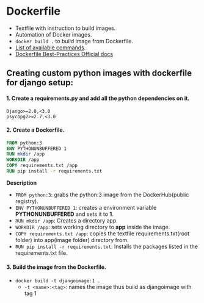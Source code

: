 # Dockerfile 
- Textfile with instruction to build images.
- Automation of Docker images.
- ``docker build .`` to build image from Dockerfile.
- [List of available commands](https://kapeli.com/cheat_sheets/Dockerfile.docset/Contents/Resources/Documents/index). 
- [Dockerfile Best-Practices Official docs](https://docs.docker.com/develop/develop-images/dockerfile_best-practices/#add-or-copy)


## Creating  custom python images with dockerfile for django setup:

#### 1. Create a requirements.py and add all the python dependencies on it.
```text
Django>=2.0,<3.0
psycopg2>=2.7,<3.0
```
#### 2. Create a Dockerfile.
```Dockerfile
FROM python:3
ENV PYTHONUNBUFFERED 1
RUN mkdir /app
WORKDIR /app
COPY requirements.txt /app
RUN pip install -r requirements.txt
```
**Description**
- ``FROM python:3``: grabs the python:3 image from the DockerHub(public registry).
- ``ENV PYTHONUNBUFFERED 1``: creates a environment variable **PYTHONUNBUFFERED** and sets it to **1**.
- ``RUN mkdir /app``: Creates a directory app.
- ``WORKDIR /app``: sets working directory to **app** inside the image.
- ``COPY requirements.txt /app``: copies the textfile  requirements.txt(root folder) into app(image folder) directory from. 
- ``RUN pip install -r requirements.txt``: Installs the packages listed in the requirements.txt file. 

#### 3. Build the image from the Dockerfile.
- ``docker build -t djangoimage:1 .``
    - ``-t <name>:<tag>``: names the image thus build as djangoimage with tag 1





